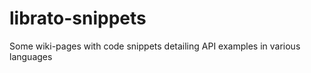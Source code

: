librato-snippets
================

Some wiki-pages with code snippets detailing API examples in various languages
